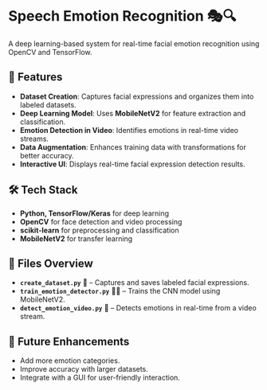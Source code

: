 # Speech Emotion Recognition 🎭🔍  
A deep learning-based system for real-time facial emotion recognition using OpenCV and TensorFlow.

## 🚀 Features  
- **Dataset Creation**: Captures facial expressions and organizes them into labeled datasets.  
- **Deep Learning Model**: Uses **MobileNetV2** for feature extraction and classification.  
- **Emotion Detection in Video**: Identifies emotions in real-time video streams.  
- **Data Augmentation**: Enhances training data with transformations for better accuracy.  
- **Interactive UI**: Displays real-time facial expression detection results.  

## 🛠️ Tech Stack  
- **Python, TensorFlow/Keras** for deep learning  
- **OpenCV** for face detection and video processing  
- **scikit-learn** for preprocessing and classification  
- **MobileNetV2** for transfer learning  

## 📂 Files Overview  
- **`create_dataset.py`** 📸 – Captures and saves labeled facial expressions.  
- **`train_emotion_detector.py`** 🏋️‍♂️ – Trains the CNN model using MobileNetV2.  
- **`detect_emotion_video.py`** 🎥 – Detects emotions in real-time from a video stream.  

## 📌 Future Enhancements  
- Add more emotion categories.  
- Improve accuracy with larger datasets.  
- Integrate with a GUI for user-friendly interaction.  
